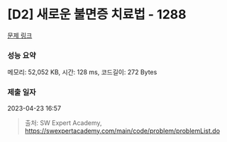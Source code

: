 # [D2] 새로운 불면증 치료법 - 1288 

[문제 링크](https://swexpertacademy.com/main/code/problem/problemDetail.do?contestProbId=AV18_yw6I9MCFAZN) 

### 성능 요약

메모리: 52,052 KB, 시간: 128 ms, 코드길이: 272 Bytes

### 제출 일자

2023-04-23 16:57



> 출처: SW Expert Academy, https://swexpertacademy.com/main/code/problem/problemList.do